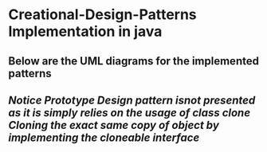 # Creational-Design-Patterns Implementation in java

## Below are the UML diagrams for the implemented patterns

## *Notice Prototype Design pattern isnot presented as it is simply relies on the usage of class clone Cloning the exact same copy of object by implementing the cloneable interface*
